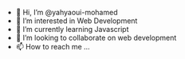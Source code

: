 - 👋 Hi, I’m @yahyaoui-mohamed
- 👀 I’m interested in Web Development
- 🌱 I’m currently learning Javascript
- 💞️ I’m looking to collaborate on web development
- 📫 How to reach me ...

<!---
yahyaoui-mohamed/yahyaoui-mohamed is a ✨ special ✨ repository because its `README.md` (this file) appears on your GitHub profile.
You can click the Preview link to take a look at your changes.
--->
